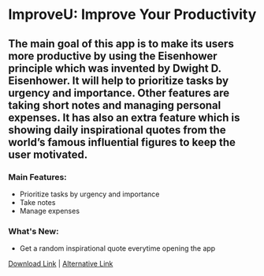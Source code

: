 # ImproveU: Improve Your Productivity
## The main goal of this app is to make its users more productive by using the Eisenhower principle which was invented by Dwight D. Eisenhower. It will help to prioritize tasks by urgency and importance. Other features are taking short notes and managing personal expenses. It has also an extra feature which is showing daily inspirational quotes from the world’s famous influential figures to keep the user motivated.

### Main Features:
- Prioritize tasks by urgency and importance
- Take notes
- Manage expenses

### What's New:
- Get a random inspirational quote everytime opening the app

[Download Link](https://apkfab.com/improveu/com.example.improveu/apk?h=0db27eb95f9d7ceba8abf5fd495cff597ef5fc44dd5abde08f76025a3c0cf780) | [Alternative Link](https://drive.google.com/file/d/1H7DO5waDMmkbfaLSp-BvWrWFpccmgihj/view?usp=sharing)
